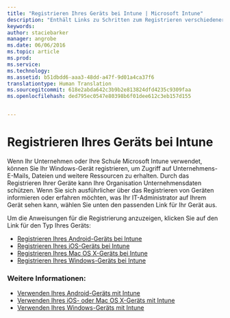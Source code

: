 ```yaml
---
title: "Registrieren Ihres Geräts bei Intune | Microsoft Intune"
description: "Enthält Links zu Schritten zum Registrieren verschiedener Geräte bei Intune."
keywords: 
author: staciebarker
manager: angrobe
ms.date: 06/06/2016
ms.topic: article
ms.prod: 
ms.service: 
ms.technology: 
ms.assetid: b51dbdd6-aaa3-48dd-a47f-9d01a4ca37f6
translationtype: Human Translation
ms.sourcegitcommit: 618e2abda642c3b9b2e813824dfd4235c9309faa
ms.openlocfilehash: ded795ec0547e80398b6f01dee612c3eb157d155


---
```


# Registrieren Ihres Geräts bei Intune

Wenn Ihr Unternehmen oder Ihre Schule Microsoft Intune verwendet, können Sie Ihr Windows-Gerät registrieren, um Zugriff auf Unternehmens-E-Mails, Dateien und weitere Ressourcen zu erhalten. Durch das Registrieren Ihrer Geräte kann Ihre Organisation Unternehmensdaten schützen. Wenn Sie sich ausführlicher über das Registrieren von Geräten informieren oder erfahren möchten, was Ihr IT-Administrator auf Ihrem Gerät sehen kann, wählen Sie unten den passenden Link für Ihr Gerät aus.

Um die Anweisungen für die Registrierung anzuzeigen, klicken Sie auf den Link für den Typ Ihres Geräts:

- [Registrieren Ihres Android-Geräts bei Intune](enroll-your-device-in-Intune-android.md)</br>
- [Registrieren Ihres iOS-Geräts bei Intune](enroll-your-device-in-intune-ios.md)</br>
- [Registrieren Ihres Mac OS X-Geräts bei Intune](enroll-your-device-in-intune-mac-os-x.md)</br>
- [Registrieren Ihres Windows-Geräts bei Intune](enroll-your-device-in-intune-windows.md)</br>

### Weitere Informationen:
- [Verwenden Ihres Android-Geräts mit Intune](using-your-android-device-with-intune.md)</br>
- [Verwenden Ihres iOS- oder Mac OS X-Geräts mit Intune](using-your-ios-or-mac-os-x-device-with-intune.md)</br>
- [Verwenden Ihres Windows-Geräts mit Intune](using-your-windows-device-with-intune.md)



<!--HONumber=Jul16_HO4-->


